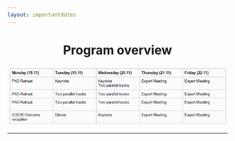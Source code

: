 ```yaml
---
layout: importantdates
---
```


<h1 class="display-4" style="text-align: center;">
	Program overview
</h1>
<img src="/assets/images/Program1.png" alt="">

<hr/>




